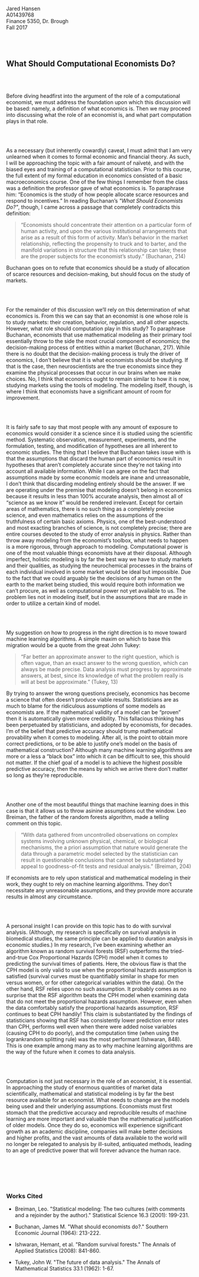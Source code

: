 Jared Hansen <br>
A01439768 <br>
Finance 5350, Dr. Brough <br>
Fall 2017 <br>

<br> <br>

## What Should Computational Economists Do?

<br> <br>

Before diving headfirst into the argument of the role of a computational economist,
we must address the foundation upon which this discussion will be based: namely, a definition
of what economics is. Then we may proceed into discussing what the role of an economist is,
and what part computation plays in that role.

<br> <br>

As a necessary (but inherently cowardly) caveat, I must admit that I am very unlearned
when it comes to formal economic and financial theory. As such, I will be approaching the topic
with a fair amount of naïveté, and with the biased eyes and training of a computational
statistician. Prior to this course, the full extent of my formal education in economics consisted
of a basic macroeconomics course. One of the few things I remember from the class was a definition
the professor gave of what economics is. To paraphrase him: “Economics is the study of how people
allocate scarce resources and respond to incentives.” In reading Buchanan’s *"What Should Economists
Do?"*, though, I came across a passage that completely contradicts this definition:
> “Economists should concentrate their attention on a particular form of human activity, and upon the
> various institutional arrangements that arise as a result of this form of activity. Man’s behavior in the
> market relationship, reflecting the propensity to truck and to barter, and the manifold variations
> in structure that this relationship can take; these are the proper subjects for the economist’s
> study.” (Buchanan, 214)

Buchanan goes on to refute that economics should be a study of allocation
of scarce resources and decision-making, but should focus on the study of markets.

<br> <br>

For the remainder of this discussion we’ll rely on this determination of what economics is.
From this we can say that an economist is one whose role is to study markets: their creation,
behavior, regulation, and all other aspects. However, what role should computation play in this study?
To paraphrase Buchanan, economists that use mathematical modeling as their primary tool essentially
throw to the side the most crucial component of economics; the decision-making process of entities
within a market (Buchanan, 217). While there is no doubt that the decision-making process is truly the
driver of economics, I don’t believe that it is what economists should be studying. If that is the
case, then neuroscientists are the true economists since they examine the physical processes that
occur in our brains when we make choices. No, I think that economics ought to remain similar to how it
is now, studying markets using the tools of modeling. The modeling itself, though, is where I think that
economists have a significant amount of room for improvement. 

<br> <br>

It is fairly safe to say that most people with any amount of exposure to economics would consider
it a science since it is studied using the scientific method. Systematic observation, measurement,
experiments, and the formulation, testing, and modification of hypotheses are all inherent to economic
studies. The thing that I believe that Buchanan takes issue with is that the assumptions that discard the
human part of economics result in hypotheses that aren’t completely accurate since they’re not taking into
account all available information. While I can agree on the fact that assumptions made by some economic
models are inane and unreasonable, I don’t think that discarding modeling entirely should be the answer.
If we are operating under the premise that modeling doesn’t belong in economics because it results in less
than 100% accurate analysis, then almost all of “science as we know it” would be rendered irrelevant.
Except for certain areas of mathematics, there is no such thing as a completely precise science, and even
mathematics relies on the assumptions of the truthfulness of certain basic axioms. Physics, one of the
best-understood and most exacting branches of science, is not completely precise; there are entire courses
devoted to the study of error analysis in physics. Rather than throw away modeling from the economist’s
toolbox, what needs to happen is a more rigorous, through approach to modeling. Computational power is one
of the most valuable things economists have at their disposal. Although imperfect, holistic modeling is by
far the best way we have to study markets and their qualities, as studying the neurochemical processes in
the brains of each individual involved in some market would be ideal but impossible. Due to the fact that
we could arguably tie the decisions of any human on the earth to the market being studied, this would
require both information we can’t procure, as well as computational power not yet available to us. The
problem lies not in modeling itself, but in the assumptions that are made in order to utilize a certain kind
of model.

<br> <br>

My suggestion on how to progress in the right direction is to move toward machine learning algorithms.
A simple maxim on which to base this migration would be a quote from the great John Tukey:
> “Far better an approximate answer to the right question, which is often vague, than an exact answer to
> the wrong question, which can always be made precise. Data analysis must progress by approximate answers,
> at best, since its knowledge of what the problem really is will at best be approximate.” (Tukey, 13)

By trying to answer the wrong questions precisely, economics has become a science that often doesn’t produce
viable results. Statisticians are as much to blame for the ridiculous assumptions of some models as economists
are. If the mathematical validity of a model can be “proven” then it is automatically given more credibility. This
fallacious thinking has been perpetuated by statisticians, and adopted by economists, for decades. I’m of the
belief that predictive accuracy should trump mathematical provability when it comes to modeling. After all,
is the point to obtain more correct predictions, or to be able to justify one’s model on the basis of
mathematical construction? Although many machine learning algorithms are more or a less a “black box” into
which it can be difficult to see, this should not matter. If the chief goal of a model is to achieve the
highest possible predictive accuracy, then the means by which we arrive there don’t matter so long as they’re
reproducible.

<br> <br>

Another one of the most beautiful things that machine learning does in this case is that it allows us
to throw asinine assumptions out the window. Leo Breiman, the father of the random forests algorithm, made a
telling comment on this topic.
> “With data gathered from uncontrolled observations on complex systems involving unknown physical, chemical,
> or biological mechanisms, the a priori assumption that nature would generate the data through a parametric
> model selected by the statistician can result in questionable conclusions that cannot be substantiated by
> appeal to goodness-of-fit tests and residual analysis.” (Breiman, 204) 

If economists are to rely upon statistical and mathematical modeling in their work, they ought to rely on machine
learning algorithms. They don’t necessitate any unreasonable assumptions, and they provide more accurate results in
almost any circumstance.

<br> <br>

A personal insight I can provide on this topic has to do with survival analysis. (Although, my research
is specifically on survival analysis in biomedical studies, the same principle can be applied to duration
analysis in economic studies.) In my research, I’ve been examining whether an algorithm known as random survival
forests (RSF) outperforms the tried-and-true Cox Proportional Hazards (CPH) model when it comes to predicting
the survival times of patients. Here, the obvious flaw is that the CPH model is only valid to use when the
proportional hazards assumption is satisfied (survival curves must be quantifiably similar in shape for men
versus women, or for other categorical variables within the data). On the other hand, RSF relies upon no such
assumption. It probably comes as no surprise that the RSF algorithm beats the CPH model when examining data that
do not meet the proportional hazards assumption. However, even when the data comfortably satisfy the proportional
hazards assumption, RSF continues to beat CPH handily! This claim is substantiated by the findings of statisticians
showing that RSF has consistently lower prediction error rates than CPH, performs well even when there were added
noise variables (causing CPH to do poorly), and the computation time (when using the logrankrandom splitting rule)
was the most performant (Ishwaran, 848). This is one example among many as to why machine learning algorithms are
the way of the future when it comes to data analysis. 

<br> <br>

Computation is not just necessary in the role of an economist, it is essential. In approaching the study
of enormous quantities of market data scientifically, mathematical and statistical modeling is by far the best
resource available for an economist. What needs to change are the models being used and their underlying
assumptions. Economists must first stomach that the predictive accuracy and reproducible results of machine
learning are more important and valuable than the mathematical justification of older models. Once they do so,
economics will experience significant growth as an academic discipline, companies will make better decisions and
higher profits, and the vast amounts of data available to the world will no longer be relegated to analysis by
ill-suited, antiquated methods, leading to an age of predictive power that will forever advance the human race.

<br> <br>
<br> <br>


### Works Cited


- Breiman, Leo. "Statistical modeling: The two cultures (with comments and a rejoinder by the author)."
  Statistical Science 16.3 (2001): 199-231.

- Buchanan, James M. "What should economists do?." Southern Economic Journal (1964): 213-222.

- Ishwaran, Hemant, et al. "Random survival forests." The Annals of Applied Statistics (2008): 841-860.

- Tukey, John W. "The future of data analysis." The Annals of Mathematical Statistics 33.1 (1962): 1-67.

